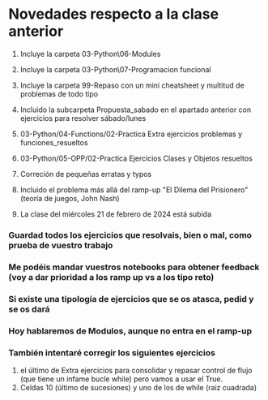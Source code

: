 # Novedades respecto a la clase anterior

1. Incluye la carpeta 03-Python\06-Modules

2. Incluye la carpeta 03-Python\07-Programacion funcional

3. Incluye la carpeta 99-Repaso con un mini cheatsheet y multitud de problemas de todo tipo

4. Incluido la subcarpeta Propuesta_sabado en el apartado anterior con ejercicios para resolver sábado/lunes

5. 03-Python/04-Functions/02-Practica Extra ejercicios problemas y funciones_resueltos

6. 03-Python/05-OPP/02-Practica Ejercicios Clases y Objetos resueltos

7. Correción de pequeñas erratas y typos

8. Incluido el problema más allá del ramp-up "El Dilema del Prisionero" (teoría de juegos, John Nash)

9. La clase del miércoles 21 de febrero de 2024 está subida





### Guardad todos los ejercicios que resolvais, bien o mal, como prueba de vuestro trabajo
### Me podéis mandar vuestros notebooks para obtener feedback (voy a dar prioridad a los ramp up vs a los tipo reto)

### Si existe una tipología de ejercicios que se os atasca, pedid y se os dará

### Hoy hablaremos de Modulos, aunque no entra en el ramp-up

### También intentaré corregir los siguientes ejercicios 

1. el último de Extra ejercicios para consolidar y repasar control de flujo (que tiene un infame bucle while) pero vamos a usar el True. 
2.  Celdas 10 (último de sucesiones) y uno de los de while (raiz cuadrada)
